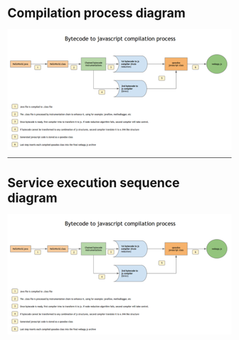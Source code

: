 
# Compilation process diagram

![Compilation process](compilation-process.png)

------

# Service execution sequence diagram

![Service execution](compilation-process.png)
